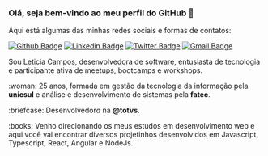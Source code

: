 ### Olá, seja bem-vindo ao meu perfil do GitHub 👋
Aqui está algumas das minhas redes sociais e formas de contatos:

[![Github Badge](https://img.shields.io/badge/-Github-000?style=flat-square&logo=Github&logoColor=white&link=https://github.com/leticiacamposs2)](https://github.com/leticiacamposs2)
[![Linkedin Badge](https://img.shields.io/badge/-LinkedIn-blue?style=flat-square&logo=Linkedin&logoColor=white&link=https://www.linkedin.com/in/leticiacamposs/)](https://www.linkedin.com/in/leticiacamposs/)
[![Twitter Badge](https://img.shields.io/badge/-Twitter-1ca0f1?style=flat-square&labelColor=1ca0f1&logo=twitter&logoColor=white&link=https://twitter.com/leehcamposs2)](https://twitter.com/leehcamposs2)
[![Gmail Badge](https://img.shields.io/badge/-leehcamposs@gmail.com-c14438?style=flat-square&logo=Gmail&logoColor=white&link=mailto:leehcamposs@gmail.com)](mailto:leehcamposs@gmail.com)

Sou Leticia Campos, desenvolvedora de software, entusiasta de tecnologia e participante ativa de meetups, bootcamps e workshops.

<p>:woman: 25 anos, formada em gestão da tecnologia da informação pela <strong>unicsul</strong> e análise e desenvolvimento de sistemas pela <strong>fatec</strong>.</p>
<p>:briefcase: Desenvolvedor<i>a</i> na <strong>@totvs</strong>.</p>
<p>:books: Venho direcionando os meus estudos em desenvolvimento web e aqui você vai encontrar diversos projetinhos desenvolvidos em Javascript, Typescript, React, Angular e NodeJs.</p>
